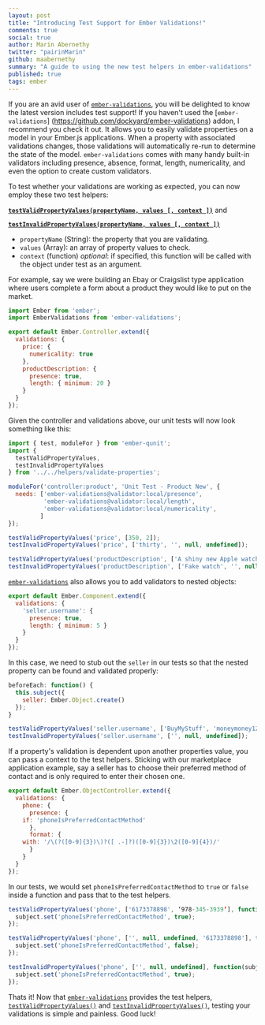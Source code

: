```yaml
---
layout: post
title: "Introducing Test Support for Ember Validations!"
comments: true
social: true
author: Marin Abernethy
twitter: "pairinMarin"
github: maabernethy
summary: "A guide to using the new test helpers in ember-validations"
published: true
tags: ember
---
```


If you are an avid user of [`ember-validations`](https://github.com/dockyard/ember-validations), you will be 
delighted to know the latest version includes test support! If you haven't used the [`ember-validations`]
(https://github.com/dockyard/ember-validations) addon, I recommend you check it out. It allows you to easily 
validate properties on a model in your Ember.js applications. When a property with associated validations changes,
those validations will automatically re-run to determine the state of the model. `ember-validations` comes with 
many handy built-in validators including presence, absence, format, length, numericality, and even the option 
to create custom validators.

To test whether your validations are working as expected, you can now employ these two test helpers:

**[`testValidPropertyValues(propertyName, values [, context ])`](https://github.com/dockyard/ember-validations/blob/b07ca8a7b3ffb29b19b2558181736655a3fe2ed1/test-support/helpers/validate-properties.js#L61)** and

**[`testInvalidPropertyValues(propertyName, values [, context ])`](https://github.com/dockyard/ember-validations/blob/b07ca8a7b3ffb29b19b2558181736655a3fe2ed1/test-support/helpers/validate-properties.js#L65)**

  * `propertyName` (String): the property that you are validating.
  * `values` (Array): an array of property values to check.
  * `context` (function) *optional*: if specified, this function will be called with the object 
  under test as an argument.

For example, say we were building an Ebay or Craigslist type application where users complete a form about a 
product they would like to put on the market.

```js
import Ember from 'ember';
import EmberValidations from 'ember-validations';

export default Ember.Controller.extend({
  validations: {
    price: {
      numericality: true
    },
    productDescription: { 
      presence: true, 
      length: { minimum: 20 }
    }
  }
});
```

Given the controller and validations above, our unit tests will now look something like this:

```js
import { test, moduleFor } from 'ember-qunit';
import {
  testValidPropertyValues,
  testInvalidPropertyValues
} from '../../helpers/validate-properties';

moduleFor('controller:product', 'Unit Test - Product New', {
  needs: ['ember-validations@validator:local/presence',
          'ember-validations@validator:local/length',
          'ember-validations@validator:local/numericality',
         ]
});

testValidPropertyValues('price', [350, 2]);
testInvalidPropertyValues('price', ['thirty', '', null, undefined]);

testValidPropertyValues('productDescription', ['A shiny new Apple watch!', '']);
testInvalidPropertyValues('productDescription', ['Fake watch', '', null, undefined]);
```

[`ember-validations`](https://github.com/dockyard/ember-validations) also allows you to add validators 
to nested objects:

```js
export default Ember.Component.extend({
  validations: {
    'seller.username': {
      presence: true,
      length: { minimum: 5 }
    }
  }
});
```

In this case, we need to stub out the `seller` in our tests so that the nested property can be
found and validated properly:

```js
beforeEach: function() {
  this.subject({
    seller: Ember.Object.create()
  });
}

testValidPropertyValues('seller.username', ['BuyMyStuff', 'moneymoney123']);
testInvalidPropertyValues('seller.username', ['', null, undefined]);
```

If a property's validation is dependent upon another properties value, you can pass a context to the test 
helpers. Sticking with our marketplace application example, say a seller has to choose their preferred method of 
contact and is only required to enter their chosen one.

```js
export default Ember.ObjectController.extend({
  validations: {
    phone: {
      presence: {
	if: 'phoneIsPreferredContactMethod'
      },
      format: {
	with: '/\(?([0-9]{3})\)?([ .-]?)([0-9]{3})\2([0-9]{4})/'
      }
    }
  }
});
```

In our tests, we would set `phoneIsPreferredContactMethod` to `true` or `false` inside a function and pass that to the
test helpers.

```js
testValidPropertyValues('phone', ['6173378898', ‘978-345-3939‘], function(subject) {
  subject.set('phoneIsPreferredContactMethod', true);
});

testValidPropertyValues('phone', ['', null, undefined, '6173378898'], function(subject) {
  subject.set('phoneIsPreferredContactMethod', false);
});

testInvalidPropertyValues('phone', ['', null, undefined], function(subject) {
  subject.set('phoneIsPreferredContactMethod', true);
});
```

Thats it! Now that [`ember-validations`](https://github.com/dockyard/ember-validations) provides
the test helpers, [`testValidPropertyValues()`](https://github.com/dockyard/ember-validations/blob/b07ca8a7b3ffb29b19b2558181736655a3fe2ed1/test-support/helpers/validate-properties.js#L61)
and [`testInvalidPropertyValues()`](https://github.com/dockyard/ember-validations/blob/b07ca8a7b3ffb29b19b2558181736655a3fe2ed1/test-support/helpers/validate-properties.js#L65), testing your validations 
is simple and painless. Good luck!
